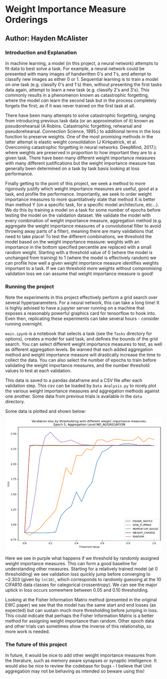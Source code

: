 # Weight Importance Measure Orderings
## Author: Hayden McAlister


### Introduction and Explanation
In machine learning, a model (in this project, a neural network) attempts to fit data to best solve a task. For example, a neural network could be presented with many images of handwritten 0's and 1's, and attempt to classify new images as either 0 or 1. Sequential learning is to train a model on one task (e.g. classify 0's and 1's) then, without presenting the first tasks data again, attempt to learn a new task (e.g. classify 2's and 3's). This commonly results in a phenomenon known as catastrophic forgetting, where the model *can* learn the second task but in the process completely forgets the first; as if it was never trained on the first task at all.

There have been many attempts to solve catastrophic forgetting, ranging from introducing previous task data (or an approximation of it) known as pseudorehearsal (A Robins. Catastrophic forgetting, rehearsal and pseudorehearsal. Connection Science, 1995.) to additional terms in the loss function to preserve weights. One of the most promising methods in the latter attempt is elastic weight consolidation (J Kirkpatrick, et al. Overcoming catastrophic forgetting in neural networks. DeepMind, 2017.): where weights are preserved in proportion to how important they are to a given task. There have been many different weight importance measures with many different justifications but the weight importance measure has generally been determined on a task by task basis looking at loss performance. 

Finally getting to the point of this project, we seek a method to more rigorously justify which weight importance measures are useful, good at a task, and profile the performance. Importantly, we seek to order weight importance measures to more quantitatively state that method X is better than method Y (on a specific task, for a specific model architecture, etc...). We do this by training a model on a task for some number of epochs before testing the model on the validation dataset. We validate the model with every combination of weight importance measure, aggregation method (e.g. aggregate the weight importance measures of a convolutional filter to avoid throwing away parts of a filter), meaning there are many validations that need to take place! To test the different combinations, we threshold the model based on the weight importance measure: weights with an importance in the bottom specified percentile are replaced with a small random weight. Starting with a threshold value of 0 (where the model is unchanged from training) to 1 (where the model is effectively random) we can profile how well a given weight importance measure identifies weights important to a task. If we can threshold more weights without compromising validation loss we can assume that weight importance measure is good!

### Running the project
Note the experiments in this project effectively perform a grid search over several hyperparameters. For a neural network, this can take a long time! It is highly advised to have a jupyter server running on a machine that exposes a reasonably powerful graphics card for tensorflow to hook into. Even then, replicating these experiments can take several hours - consider running overnight.

`main.ipynb` is a notebook that selects a task (see the `Tasks` directory for options), creates a model for said task, and defines the bounds of the grid search. You can select different weight importance measures to test, as well as different aggregation levels. Be warned that each added aggregation method and weight importance measure will drastically increase the time to collect the data. You can also select the number of epochs to train before validating the weight importance measures, and the number threshold values to test at each validation.

This data is saved to a pandas dataframe and a CSV file after each validation step. This csv can be loaded by `Data Analysis.py` to nicely plot the various weight importance measures and aggregation methods against one another. Some data from previous trials is available in the `data` directory.

Some data is plotted and shown below:

![An example plot of different weight importance measures for a model trained on the CIFAR10 dataset](images/example_plot.png)

Here we see in purple what happens if we threshold by randomly assigned weight importance measures. This can form a good baseline for understanding other measures. Starting for a relatively trained model (at 0 thresholding) we see validation loss quickly jump before converging to ~2.303 (given by `ln(10)`, which corresponds to randomly guessing at the 10 CIFAR10 data classes for categorical crossentropy). We can see the major uptick in loss occurs somewhere between 0.05 and 0.10 thresholding.

Looking at the Fisher Information Matrix method (presented in the original EWC paper) we see that the model has the same start and end losses (as expected) but can sustain much more thresholding before jumping in loss. This could indicate that perhaps the Fisher Information Matrix is a better method for assigning weight importance than random. Other epoch data and other trials can sometimes show the inverse of this relationship, so more work is needed.

### The future of this project
In future, it would be nice to add other weight importance measures from the literature, such as memory aware synapses or synaptic intelligence. It would also be nice to review the codebase for bugs - I believe that Unit aggregation may not be behaving as intended so beware using this!
